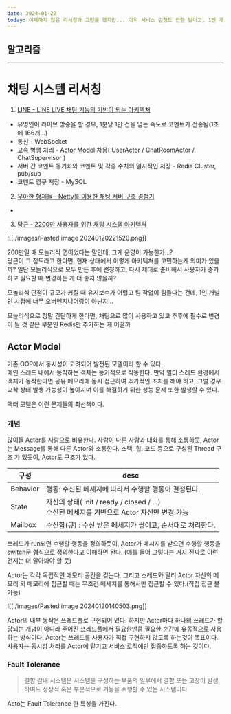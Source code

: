 ```yaml
---
date: 2024-01-20
today: 이제까지 많은 리서칭과 고민을 했지만... 아직 서비스 런칭도 안한 팀이고, 1인 개발인 시점에 너무 오버엔지니어링하려고 한 게 아닐까? | Actor 모델을 새로 알게 되었다.
---
```

## 알고리즘


---

# 채팅 시스템 리서칭

1. [LINE - LINE LIVE 채팅 기능의 기반이 되는 아키텍처](https://engineering.linecorp.com/ko/blog/the-architecture-behind-chatting-on-line-live)
- 유명인이 라이브 방송을 할 경우, 1분당 1만 건을 넘는 속도로 코멘트가 전송됨(1초에 166개...)
- 통신 - WebSocket
- 고속 병행 처리 - Actor Model 차용( UserActor / ChatRoomActor / ChatSupervisor )
- 서버 간 코멘트 동기화와 코멘트 및 각종 수치의 일시적인 저장 - Redis Cluster, pub/sub
- 코멘트 영구 저장 - MySQL

2. [우아한 형제들 - Netty를 이용한 채팅 서버 구축 경험기](https://techblog.woowahan.com/2681)
- 

3. [당근 - 2200만 사용자를 위한 채팅 시스템 아키텍처](https://youtu.be/lCxgddyxDyg?si=1MnJxTyAiV26wwdm)

![[./images/Pasted image 20240120221520.png]]

200만일 때 모놀리식 앱이었다는 말인데, 그게 운영이 가능한가...?  
당근이 그 정도라고 한다면, 현재 상태에서 이렇게 아키텍쳐를 고민하는게 의미가 있을까? 일단 모놀리식으로 모두 만든 후에 런칭하고, 다시 제대로 준비해서 사용자가 증가하고 필요할 때 변경하는 게 더 좋지 않을까?  

모놀리식 단점이 규모가 커질 때 유지보수가 어렵고 팀 작업이 힘들다는 건데, 1인 개발인 시점에 너무 오버엔지니어링이 아닌지...  

모놀리식으로 정말 간단하게 한다면, 채팅으로 많이 사용하고 있고 추후에 필수로 변경이 될 것 같은 부분인 Redis만 추가하는 게 어떨까  




## Actor Model
기존 OOP에서 동시성이 고려되어 발전된 모델이라 할 수 있다.  
메인 스레드 내에서 동작하는 객체는 동기적으로 작동한다. 만약 멀티 스레드 환경에서 객체가 동작한다면 공유 메모리에 동시 접근하여 추가적인 조치를 해야 하고, 그럴 경우 교착 상태 발생 가능성이 높아지며 이를 해결하기 위한 성능 문제 또한 발생할 수 있다.

액터 모델은 이런 문제들의 최선책이다.

### 개념
많이들 Actor를 사람으로 비유한다.
사람이 다른 사람과 대화를 통해 소통하듯, Actor는 Message를 통해 다른 Actor와 소통한다.
스택, 힙, 코드 등으로 구성된 Thread 구조 가 있듯이, Actor도 구조가 있다.

|구성|desc|
|---|---|
|Behavior|행동: 수신된 메세지에 따라서 수행할 행동이 결정된다.|
|State|자신의 상태( init / ready / closed / ...)<br/>수신된 메세지를 기반으로 Actor 자신만 변경 가능|
|Mailbox|수신함(큐) : 수신 받은 메세지가 쌓이고, 순서대로 처리한다.|


쓰레드가 run되면 수행할 행동을 정의하듯이, Actor가 메시지를 받으면 수행할 행동을 switch문 형식으로 정의한다고 이해하면 된다. (예를 들어 그렇다는 거지 진짜로 이런 건지는 더 알아봐야 할 듯)

Actor는 각각 독립적인 메모리 공간을 갖는다. 그리고 스레드와 달리 Actor 자신의 메모리 외 메모리에 접근할 때는 무조건 메세지를 통해서만 접근할 수 있다.(직접 접근 불가능)

![[./images/Pasted image 20240120140503.png]]


Actor의 내부 동작은 쓰레드풀로 구현되어 있다. 하지만 Actor마다 하나의 쓰레드가 할당되는 개념이 아니라 주어진 쓰레드풀에서 필요한만큼 필요한 순간에 유동적으로 사용하는 방식이다.
Actor는 쓰레드를 사용자가 직접 구현하지 않도록 하는것이 목표이다. 사용자는 동시성 처리를 Actor에 맡기고 서비스 로직에만 집중하도록 하는 것이다.


### Fault Tolerance
> 결함 감내 시스템은 시스템을 구성하는 부품의 일부에서 결함 또는 고장이 발생하여도 정상적 혹은 부분적으로 기능을 수행할 수 있는 시스템이다


Acto는 Fault Tolerance 한 특성을 가진다.













